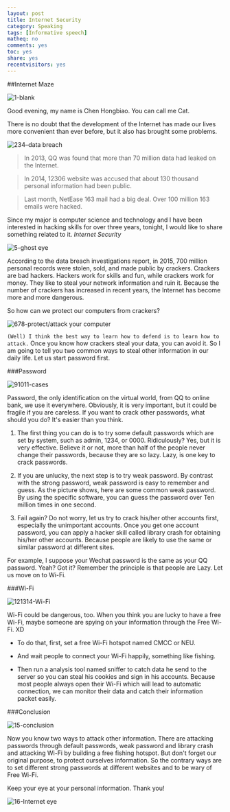```yaml
---
layout: post 
title: Internet Security
category: Speaking
tags: [Informative speech]
matheq: no
comments: yes
toc: yes
share: yes
recentvisitors: yes
---
```

##Internet Maze

![1-blank](http://ww2.sinaimg.cn/large/8935112bjw1ez8r1bia52j20zk0k0dmt.jpg)

Good evening, my name is Chen Hongbiao. You can call me Cat. 

There is no doubt that the development of the Internet has made our lives more convenient than ever before, but it also has brought some problems.

![234–data breach](http://ww1.sinaimg.cn/large/8935112bjw1ez8r26vwsbj20zk0k07dn.jpg)

>In 2013, QQ was found that more than 70 million data had leaked on the Internet.

>In 2014, 12306 website was accused that about 130 thousand personal information had been public.

>Last month, NetEase 163 mail had a big deal. Over 100 million 163 emails were hacked.

Since my major is computer science and technology and I have been interested in hacking skills for over three years, tonight, I would like to share something related to it. *Internet Security*

![5-ghost eye](http://ww4.sinaimg.cn/large/8935112bjw1ez8r3marcxj20zk0k0aes.jpg)

According to the data breach investigations report, in 2015, 700 million personal records were stolen, sold, and made public by crackers. Crackers are bad hackers. Hackers work for skills and fun, while crackers work for money. They like to steal your network information and ruin it. Because the number of crackers has increased in recent years, the Internet has become more and more dangerous.

So how can we protect our computers from crackers?

![678-protect/attack your computer](http://ww4.sinaimg.cn/large/8935112bjw1ez8r6brtlbj20zk0k0tio.jpg)

`(Well) I think the best way to learn how to defend is to learn how to attack.` Once you know how crackers steal your data, you can avoid it. So I am going to tell you two common ways to steal other information in our daily life. Let us start password first.

###Password

![91011-cases](http://ww4.sinaimg.cn/large/8935112bjw1ez8rcv9at3j20zk0k0k24.jpg)

Password, the only identification on the virtual world, from QQ to online bank, we use it everywhere. Obviously, it is very important, but it could be fragile if you are careless. If you want to crack other passwords, what should you do? It's easier than you think.

1. The first thing you can do is to try some default passwords which are set by system, such as admin, 1234, or 0000. Ridiculously? Yes, but it is very effective.  Believe it or not, more than half of the people never change their passwords, because they are so lazy. Lazy, is one key to crack passwords.

2. If you are unlucky, the next step is to try weak password. By contrast with the strong password, weak password is easy to remember and guess. As the picture shows, here are some common weak password. By using the specific software, you can guess the password over Ten million times in one second.

3. Fail again? Do not worry, let us try to crack his/her other accounts first, especially the unimportant accounts. Once you get one account password, you can apply a hacker skill called library crash for obtaining his/her other accounts. Because people are likely to use the same or similar password at different sites.

For example, I suppose your Wechat password is the same as your QQ password. Yeah? 
Got it? Remember the principle is that people are Lazy. Let us move on to Wi-Fi.

###Wi-Fi

![121314-Wi-Fi](http://ww4.sinaimg.cn/large/8935112bjw1ez8rfmgocgj20zk0k0amg.jpg)

Wi-Fi could be dangerous, too. When you think you are lucky to have a free Wi-Fi, maybe someone are spying on your information through the Free Wi-Fi. XD

- To do that, first, set a free Wi-Fi hotspot named CMCC or NEU.

- And wait people to connect your Wi-Fi happily, something like fishing.

- Then run a analysis tool named sniffer to catch data he send to the server so you can steal his cookies and sign in his accounts. Because most people always open their Wi-Fi which will lead to automatic connection, we can monitor their data and catch their information packet easily.

###Conclusion

![15-conclusion](http://ww4.sinaimg.cn/large/8935112bjw1ez8rhq5crrj20zk0k0n6e.jpg)

Now you know two ways to attack other information.
There are attacking passwords through default passwords, weak password and library crash and attacking Wi-Fi by building a free fishing hotspot. But don't forget our original purpose, to protect ourselves information. So the contrary ways are to set different strong passwords at different websites and to be wary of Free Wi-Fi.

Keep your eye at your personal information. Thank you!

![16-Internet eye](http://ww2.sinaimg.cn/large/8935112bjw1ez8rkusuqpj20zk0k0tfe.jpg)


